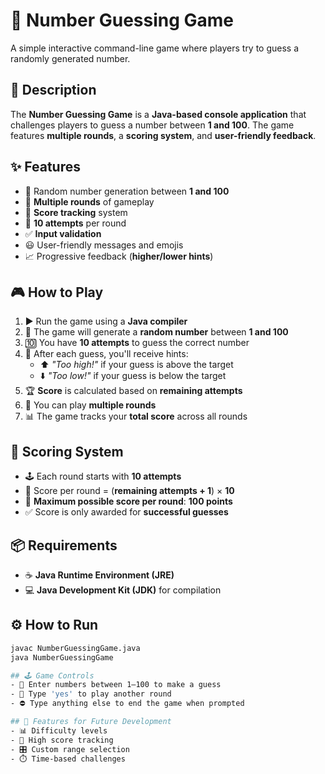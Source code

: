 # 🎯 Number Guessing Game

A simple interactive command-line game where players try to guess a randomly generated number.

## 📝 Description

The **Number Guessing Game** is a **Java-based console application** that challenges players to guess a number between **1 and 100**. The game features **multiple rounds**, a **scoring system**, and **user-friendly feedback**.

## ✨ Features

- 🔢 Random number generation between **1 and 100**
- 🔁 **Multiple rounds** of gameplay
- 🧮 **Score tracking** system
- 🎯 **10 attempts** per round
- ✅ **Input validation**
- 😃 User-friendly messages and emojis
- 📈 Progressive feedback (**higher/lower hints**)

## 🎮 How to Play

1. ▶️ Run the game using a **Java compiler**
2. 🎲 The game will generate a **random number** between **1 and 100**
3. 🔟 You have **10 attempts** to guess the correct number
4. 🧭 After each guess, you'll receive hints:
   - ⬆️ *"Too high!"* if your guess is above the target
   - ⬇️ *"Too low!"* if your guess is below the target
5. 🏆 **Score** is calculated based on **remaining attempts**
6. 🔄 You can play **multiple rounds**
7. 📊 The game tracks your **total score** across all rounds

## 🧮 Scoring System

- 🕹️ Each round starts with **10 attempts**
- 🧠 Score per round = (**remaining attempts + 1**) × **10**
- 🥇 **Maximum possible score per round**: **100 points**
- ✅ Score is only awarded for **successful guesses**

## 📦 Requirements

- ☕ **Java Runtime Environment (JRE)**
- 💻 **Java Development Kit (JDK)** for compilation

## ⚙️ How to Run

```bash
javac NumberGuessingGame.java
java NumberGuessingGame

## 🕹️ Game Controls
- 🔢 Enter numbers between 1–100 to make a guess
- 🔁 Type 'yes' to play another round
- ⛔ Type anything else to end the game when prompted

## 🚀 Features for Future Development
- 📊 Difficulty levels
- 🏅 High score tracking
- 🎛️ Custom range selection
- ⏱️ Time-based challenges







